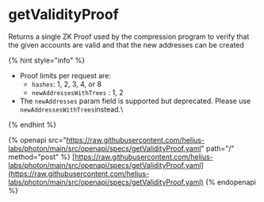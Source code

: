 # getValidityProof

Returns a single ZK Proof used by the compression program to verify that the given accounts are valid and that the new addresses can be created

{% hint style="info" %}
* Proof limits per request are:
  * `hashes`: 1, 2, 3, 4, or 8&#x20;
  * `newAddressesWithTrees` : 1, 2
* The `newAddresses` param field is supported but deprecated. Please use `newAddressesWithTrees`instead.\

{% endhint %}



{% openapi src="https://raw.githubusercontent.com/helius-labs/photon/main/src/openapi/specs/getValidityProof.yaml" path="/" method="post" %}
[https://raw.githubusercontent.com/helius-labs/photon/main/src/openapi/specs/getValidityProof.yaml](https://raw.githubusercontent.com/helius-labs/photon/main/src/openapi/specs/getValidityProof.yaml)
{% endopenapi %}
